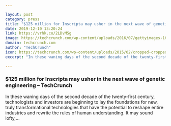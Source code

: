 ```yaml
---

layout: post
category: press
title: "$125 million for Inscripta may usher in the next wave of genetic engineering"
date: 2019-12-10 13:20:24
link: https://vrhk.co/2LDvMSg
image: https://techcrunch.com/wp-content/uploads/2016/07/gettyimages-168832278.jpg?w=533
domain: techcrunch.com
author: "TechCrunch"
icon: https://techcrunch.com/wp-content/uploads/2015/02/cropped-cropped-favicon-gradient.png?w=180
excerpt: "In these waning days of the second decade of the twenty-first century, technologists and investors are beginning to lay the foundations for new, truly transformational technologies that have the potential to reshape entire industries and rewrite the rules of human understanding. It may sound lofty,…"

---
```


### $125 million for Inscripta may usher in the next wave of genetic engineering – TechCrunch

In these waning days of the second decade of the twenty-first century, technologists and investors are beginning to lay the foundations for new, truly transformational technologies that have the potential to reshape entire industries and rewrite the rules of human understanding. It may sound lofty,…